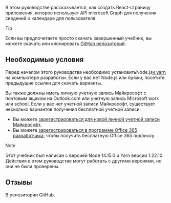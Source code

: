 <!-- markdownlint-disable MD002 MD041 -->

В этом руководстве рассказывается, как создать React-страницу приложения, которое использует API microsoft Graph для получения сведений о календаре для пользователя.

> [!TIP]
> Если вы предпочитаете просто скачать завершенный учебник, вы можете скачать или клонировать [GitHub репозиторий](https://github.com/microsoftgraph/msgraph-training-reactspa).

## <a name="prerequisites"></a>Необходимые условия

Перед началом этого руководства [](https://nodejs.org) необходимо установитьNode.js[и yarn](https://classic.yarnpkg.com/) на компьютере разработки. Если у вас нет Node.js или пряжи, посетите предыдущие ссылки для скачать варианты.

Вы также должны иметь личную учетную запись Майкрософт с почтовым ящиком на Outlook.com или учетную запись Microsoft work или school. Если у вас нет учетной записи Майкрософт, существует несколько вариантов получения бесплатной учетной записи:

- Вы можете [зарегистрироваться для новой личной учетной записи Майкрософт.](https://signup.live.com/signup?wa=wsignin1.0&rpsnv=12&ct=1454618383&rver=6.4.6456.0&wp=MBI_SSL_SHARED&wreply=https://mail.live.com/default.aspx&id=64855&cbcxt=mai&bk=1454618383&uiflavor=web&uaid=b213a65b4fdc484382b6622b3ecaa547&mkt=E-US&lc=1033&lic=1)
- Вы можете [зарегистрироваться в программе Office 365 разработчика,](https://developer.microsoft.com/office/dev-program) чтобы получить бесплатную Office 365 подписку.

> [!NOTE]
> Этот учебник был написан с версией Node 14.15.0 и Yarn версии 1.22.10. Действия в этом руководстве могут работать с другими версиями, но они не были проверены.

## <a name="feedback"></a>Отзывы

В репозитории [](https://github.com/microsoftgraph/msgraph-training-reactspa)GitHub.
